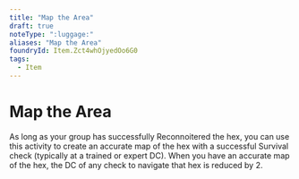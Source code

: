 ```yaml
---
title: "Map the Area"
draft: true
noteType: ":luggage:"
aliases: "Map the Area"
foundryId: Item.Zct4whOjyedOo6G0
tags:
  - Item
---
```


# Map the Area

As long as your group has successfully Reconnoitered the hex, you can use this activity to create an accurate map of the hex with a successful Survival check (typically at a trained or expert DC). When you have an accurate map of the hex, the DC of any check to navigate that hex is reduced by 2.
